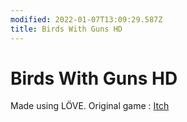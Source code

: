 ```yaml
---
modified: 2022-01-07T13:09:29.587Z
title: Birds With Guns HD
---
```


# Birds With Guns HD
Made using LÖVE. Original game : [Itch](https://yolwoocle.itch.io/birds-with-guns)
